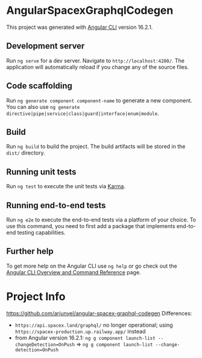 # AngularSpacexGraphqlCodegen

This project was generated with [Angular CLI](https://github.com/angular/angular-cli) version 16.2.1.

## Development server

Run `ng serve` for a dev server. Navigate to `http://localhost:4200/`. The application will automatically reload if you change any of the source files.

## Code scaffolding

Run `ng generate component component-name` to generate a new component. You can also use `ng generate directive|pipe|service|class|guard|interface|enum|module`.

## Build

Run `ng build` to build the project. The build artifacts will be stored in the `dist/` directory.

## Running unit tests

Run `ng test` to execute the unit tests via [Karma](https://karma-runner.github.io).

## Running end-to-end tests

Run `ng e2e` to execute the end-to-end tests via a platform of your choice. To use this command, you need to first add a package that implements end-to-end testing capabilities.

## Further help

To get more help on the Angular CLI use `ng help` or go check out the [Angular CLI Overview and Command Reference](https://angular.io/cli) page.

# Project Info
https://github.com/arjunyel/angular-spacex-graphql-codegen
Differences:
- `https://api.spacex.land/graphql/` no longer operational; using `https://spacex-production.up.railway.app/` instead
- from Angular version 16.2.1: `ng g component launch-list --changeDetection=OnPush` => `ng g component launch-list --change-detection=OnPush`
